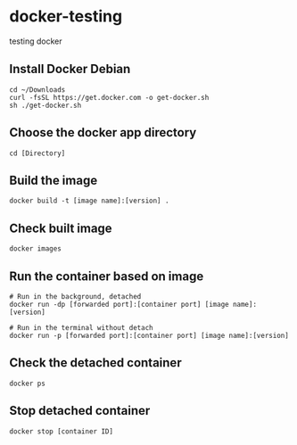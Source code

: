# docker-testing
testing docker

## Install Docker Debian
```
cd ~/Downloads
curl -fsSL https://get.docker.com -o get-docker.sh
sh ./get-docker.sh
```

## Choose the docker app directory
```
cd [Directory]
```

## Build the image
```
docker build -t [image name]:[version] .
```

## Check built image
```
docker images
```

## Run the container based on image
```
# Run in the background, detached
docker run -dp [forwarded port]:[container port] [image name]:[version]

# Run in the terminal without detach
docker run -p [forwarded port]:[container port] [image name]:[version]
```

## Check the detached container
```
docker ps
```

## Stop detached container
```
docker stop [container ID]
```

